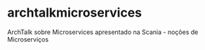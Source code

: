 # archtalkmicroservices
ArchTalk sobre Microservices apresentado na Scania - noções de Microserviços
